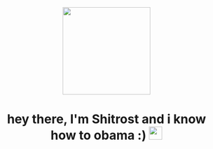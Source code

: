 <div id="header" align="center" >
  
  <img src="https://user-images.githubusercontent.com/92107603/156362916-aba10ff7-d232-4e1a-99d9-96081ffd5b95.gif" width="200"/>
</div>

<div align="center" >
 <img src="https://komarev.com/ghpvc/?username=Shitrost&style=flat-square&color=blue" alt=""/>
 </div>
 
 
 <h1 align="center">
  hey there, I'm Shitrost and i know how to obama :)
  <img src="https://media.giphy.com/media/hvRJCLFzcasrR4ia7z/giphy.gif" width="30px"/>
</h1>
